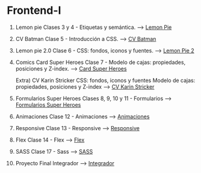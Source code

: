 # Frontend-I

1) Lemon pie
Clases 3 y 4 - Etiquetas y semántica. -->  [Lemon Pie](https://strickerkarin.github.io/Frontend-I/LemonPie/index.html) 

2) CV Batman
Clase 5 - Introducción a CSS. -->   [CV Batman](https://strickerkarin.github.io/Frontend-I/CVBatman/index.html)

3) Lemon pie 2.0
Clase 6 - CSS: fondos, iconos y fuentes. -->  [Lemon Pie 2](https://strickerkarin.github.io/Frontend-I/LemonPie2/index.html)


4) Comics Card Super Heroes
Clase 7 - Modelo de cajas: propiedades, posiciones y Z-index. -->  [Card Super Heroes](https://strickerkarin.github.io/Frontend-I/CardSuperHeroes/index.html)

   Extra) CV Karin Stricker
CSS: fondos, iconos y fuentes 
Modelo de cajas: propiedades, posiciones y Z-index -->  [CV Karin Stricker](https://strickerkarin.github.io/Frontend-I/CVKarinStricker/index.html)

5) Formularios Super Heroes
Clases 8, 9, 10 y 11 - Formularios  --> [Formularios Super Heroes](https://strickerkarin.github.io/Frontend-I/FormulariosHeroes/index.html)

6) Animaciones
Clase 12 - Animaciones  --> [Animaciones](https://strickerkarin.github.io/Frontend-I/Animaciones/index.html)

7) Responsive
Clase 13 - Responsive  --> [Responsive](https://strickerkarin.github.io/Frontend-I/Responsive/index.html)

8) Flex
Clase 14 - Flex  --> [Flex](https://strickerkarin.github.io/Frontend-I/Pizzeria/index.html)

9) SASS
Clase 17 - Sass  --> [SASS](https://strickerkarin.github.io/Frontend-I/BatmanCV-Sass/index.html)

10) Proyecto Final
Integrador  --> [Integrador](https://strickerkarin.github.io/Frontend-I/ProyectoFinal/index.html)



